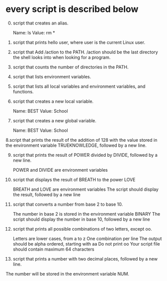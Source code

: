 # every script is described below

0. script that creates an alias.

    Name: ls
    Value: rm *

1. script that prints hello user, where user is the current Linux user.

2. script that Add /action to the PATH. /action should be the last directory the shell looks into when looking for a program.

3. script that counts the number of directories in the PATH.

4. script that lists environment variables.

5. script that lists all local variables and environment variables, and functions.

6. script that creates a new local variable.

    Name: BEST
    Value: School


7. script that creates a new global variable.

    Name: BEST
    Value: School

8.script that prints the result of the addition of 128 with the value stored in the environment variable TRUEKNOWLEDGE, followed by a new line.

9. script that prints the result of POWER divided by DIVIDE, followed by a new line.

    POWER and DIVIDE are environment variables

10. script that displays the result of BREATH to the power LOVE

    BREATH and LOVE are environment variables
    The script should display the result, followed by a new line

11. script that converts a number from base 2 to base 10.

    The number in base 2 is stored in the environment variable BINARY
    The script should display the number in base 10, followed by a new line

12. script that prints all possible combinations of two letters, except oo.

    Letters are lower cases, from a to z
    One combination per line
    The output should be alpha ordered, starting with aa
    Do not print oo
    Your script file should contain maximum 64 characters

13. script that prints a number with two decimal places, followed by a new line.

The number will be stored in the environment variable NUM.

